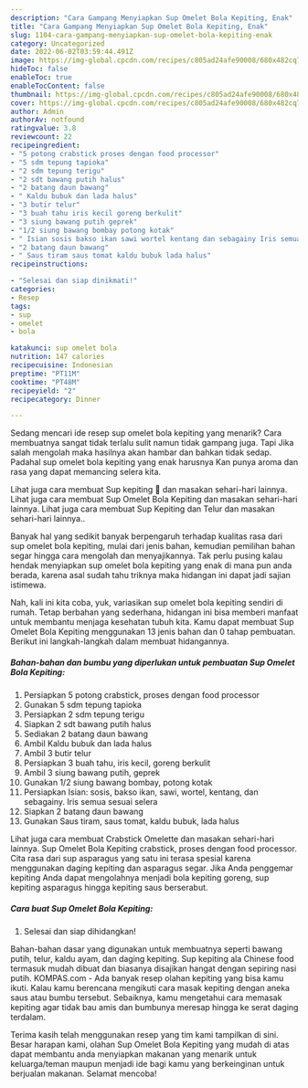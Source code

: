 ```yaml
---
description: "Cara Gampang Menyiapkan Sup Omelet Bola Kepiting, Enak"
title: "Cara Gampang Menyiapkan Sup Omelet Bola Kepiting, Enak"
slug: 1104-cara-gampang-menyiapkan-sup-omelet-bola-kepiting-enak
category: Uncategorized
date: 2022-06-02T03:59:44.491Z
image: https://img-global.cpcdn.com/recipes/c805ad24afe90008/680x482cq70/sup-omelet-bola-kepiting-foto-resep-utama.jpg
hideToc: false
enableToc: true
enableTocContent: false
thumbnail: https://img-global.cpcdn.com/recipes/c805ad24afe90008/680x482cq70/sup-omelet-bola-kepiting-foto-resep-utama.jpg
cover: https://img-global.cpcdn.com/recipes/c805ad24afe90008/680x482cq70/sup-omelet-bola-kepiting-foto-resep-utama.jpg
author: Admin
authorAv: notfound
ratingvalue: 3.8
reviewcount: 22
recipeingredient:
- "5 potong crabstick proses dengan food processor"
- "5 sdm tepung tapioka"
- "2 sdm tepung terigu"
- "2 sdt bawang putih halus"
- "2 batang daun bawang"
- " Kaldu bubuk dan lada halus"
- "3 butir telur"
- "3 buah tahu iris kecil goreng berkulit"
- "3 siung bawang putih geprek"
- "1/2 siung bawang bombay potong kotak"
- " Isian sosis bakso ikan sawi wortel kentang dan sebagainy Iris semua sesuai selera"
- "2 batang daun bawang"
- " Saus tiram saus tomat kaldu bubuk lada halus"
recipeinstructions:

- "Selesai dan siap dinikmati!"
categories:
- Resep
tags:
- sup
- omelet
- bola

katakunci: sup omelet bola 
nutrition: 147 calories
recipecuisine: Indonesian
preptime: "PT11M"
cooktime: "PT48M"
recipeyield: "2"
recipecategory: Dinner

---
```



Sedang mencari ide resep sup omelet bola kepiting yang menarik? Cara membuatnya sangat tidak terlalu sulit namun tidak gampang juga. Tapi Jika salah mengolah maka hasilnya akan hambar dan bahkan tidak sedap. Padahal sup omelet bola kepiting yang enak harusnya Kan punya aroma dan rasa yang dapat memancing selera kita.


Lihat juga cara membuat Sup kepiting 🦀 dan masakan sehari-hari lainnya. Lihat juga cara membuat Sup Omelet Bola Kepiting dan masakan sehari-hari lainnya. Lihat juga cara membuat Sup Kepiting dan Telur dan masakan sehari-hari lainnya..

Banyak hal yang sedikit banyak berpengaruh terhadap kualitas rasa dari sup omelet bola kepiting, mulai dari jenis bahan, kemudian pemilihan bahan segar hingga cara mengolah dan menyajikannya. Tak perlu pusing kalau hendak menyiapkan sup omelet bola kepiting yang enak di mana pun anda berada, karena asal sudah tahu triknya maka hidangan ini dapat jadi sajian istimewa.


Nah, kali ini kita coba, yuk, variasikan sup omelet bola kepiting sendiri di rumah. Tetap berbahan yang sederhana, hidangan ini bisa memberi manfaat untuk membantu menjaga kesehatan tubuh kita. Kamu dapat membuat Sup Omelet Bola Kepiting menggunakan 13 jenis bahan dan 0 tahap pembuatan. Berikut ini langkah-langkah dalam membuat hidangannya.

<!--inarticleads1-->

##### Bahan-bahan dan bumbu yang diperlukan untuk pembuatan Sup Omelet Bola Kepiting:

1. Persiapkan 5 potong crabstick, proses dengan food processor
1. Gunakan 5 sdm tepung tapioka
1. Persiapkan 2 sdm tepung terigu
1. Siapkan 2 sdt bawang putih halus
1. Sediakan 2 batang daun bawang
1. Ambil  Kaldu bubuk dan lada halus
1. Ambil 3 butir telur
1. Persiapkan 3 buah tahu, iris kecil, goreng berkulit
1. Ambil 3 siung bawang putih, geprek
1. Gunakan 1/2 siung bawang bombay, potong kotak
1. Persiapkan  Isian: sosis, bakso ikan, sawi, wortel, kentang, dan sebagainy. Iris semua sesuai selera
1. Siapkan 2 batang daun bawang
1. Gunakan  Saus tiram, saus tomat, kaldu bubuk, lada halus


Lihat juga cara membuat Crabstick Omelette dan masakan sehari-hari lainnya. Sup Omelet Bola Kepiting crabstick, proses dengan food processor. Cita rasa dari sup asparagus yang satu ini terasa spesial karena menggunakan daging kepiting dan asparagus segar. Jika Anda penggemar kepiting Anda dapat mengolahnya menjadi bola kepiting goreng, sup kepiting asparagus hingga kepiting saus berserabut. 

<!--inarticleads2-->

##### Cara buat Sup Omelet Bola Kepiting:


1. Selesai dan siap dihidangkan!

Bahan-bahan dasar yang digunakan untuk membuatnya seperti bawang putih, telur, kaldu ayam, dan daging kepiting. Sup kepiting ala Chinese food termasuk mudah dibuat dan biasanya disajikan hangat dengan sepiring nasi putih. KOMPAS.com - Ada banyak resep olahan kepiting yang bisa kamu ikuti. Kalau kamu berencana mengikuti cara masak kepiting dengan aneka saus atau bumbu tersebut. Sebaiknya, kamu mengetahui cara memasak kepiting agar tidak bau amis dan bumbunya meresap hingga ke serat daging terdalam. 

Terima kasih telah menggunakan resep yang tim kami tampilkan di sini. Besar harapan kami, olahan Sup Omelet Bola Kepiting yang mudah di atas dapat membantu anda menyiapkan makanan yang menarik untuk keluarga/teman maupun menjadi ide bagi kamu yang berkeinginan untuk berjualan makanan. Selamat mencoba!
